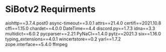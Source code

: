 # SiBotv2 Requirments
aiohttp==3.7.4.post0
async-timeout==3.0.1
attrs==21.4.0
certifi==2021.10.8
cffi==1.15.0
chardet==4.0.0
DateTime==4.4
discord.py==1.7.3
idna==3.3
multidict==6.0.2
pycparser==2.21
PyNaCl==1.4.0
pytz==2021.3
six==1.16.0
typing_extensions==4.0.1
wincertstore==0.2
yarl==1.7.2
zope.interface==5.4.0
ffmpeg
